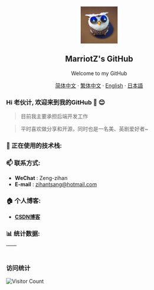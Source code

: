 <p align="center">
 <img width="100px" src="./resources/animal.jpeg" align="center" alt="MarriotZ's GitHub" />
 <h2 align="center">MarriotZ's GitHub</h2>
 <p align="center">Welcome to my GitHub</p>
</p>

<p align="center">
    <a href="/docs/readme_chs.md">简体中文</a>
    ·
    <a href="/docs/readme_cht.md">繁体中文</a>
    ·
    <a href="/docs/readme_en.md">English</a>
    ·
    <a href="/docs/readme_jp.md">日本語</a>
</p>
  
### Hi 老伙计, 欢迎来到我的GitHub 👋 😊

> 目前我主要承担后端开发工作

>平时喜欢做分享和开源，同时也是一名美、英剧爱好者~

### 🔭 正在使用的技术栈:



### 📫 联系方式:

- **WeChat** : Zeng-zihan
- **E-mail** : zihantsang@hotmail.com

### 🏠 个人博客:

- **[CSDN博客](https://blog.csdn.net/weixin_42839065)**

### 📊 统计数据:

| <img align="center" src="https://github-readme-stats.vercel.app/api?username=MarriotZ&show_icons=true&theme=buefy&hide_border=true" alt="" /> | <img align="center" src="https://github-readme-stats.vercel.app/api/top-langs/?username=MarriotZ&layout=compact&theme=buefy&hide_border=true" alt="" /> |
| ----------------------------------------------------------------------------------------------------------------------------------------------- | --------------------------------------------------------------------------------------------------------------------------------------------------------- |

### 访问统计
![Visitor Count](https://profile-counter.glitch.me/MarriotZ/count.svg)

<!--
**MarriotZ/MarriotZ** is a ✨ _special_ ✨ repository because its `README.md` (this file) appears on your GitHub profile.

Here are some ideas to get you started:

- 🔭 I’m currently working on ...
- 🌱 I’m currently learning ...
- 👯 I’m looking to collaborate on ...
- 🤔 I’m looking for help with ...
- 💬 Ask me about ...
- 📫 How to reach me: ...
- 😄 Pronouns: ...
- ⚡ Fun fact: ...
-->

